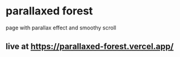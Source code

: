 # parallaxed forest
page with parallax effect and smoothy scroll

## live at https://parallaxed-forest.vercel.app/
